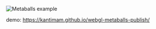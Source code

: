 
![Metaballs example](https://media.giphy.com/media/dyRYb6qpAUVNLa0cq7/giphy.gif)

demo: https://kantimam.github.io/webgl-metaballs-publish/

